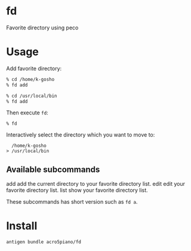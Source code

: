 # fd

Favorite directory using peco

# Usage

Add favorite directory:

```bash
% cd /home/k-gosho
% fd add

% cd /usr/local/bin
% fd add
```

Then execute `fd`:

```
% fd
```

Interactively select the directory which you want to move to:

```
  /home/k-gosho
> /usr/local/bin
```

## Available subcommands

  add      add the current directory to your favorite directory list.
  edit     edit your favorite directory list.
  list     show your favorite directory list.

These subcommands has short version such as `fd a`.

# Install

```sh
antigen bundle acro5piano/fd
```
